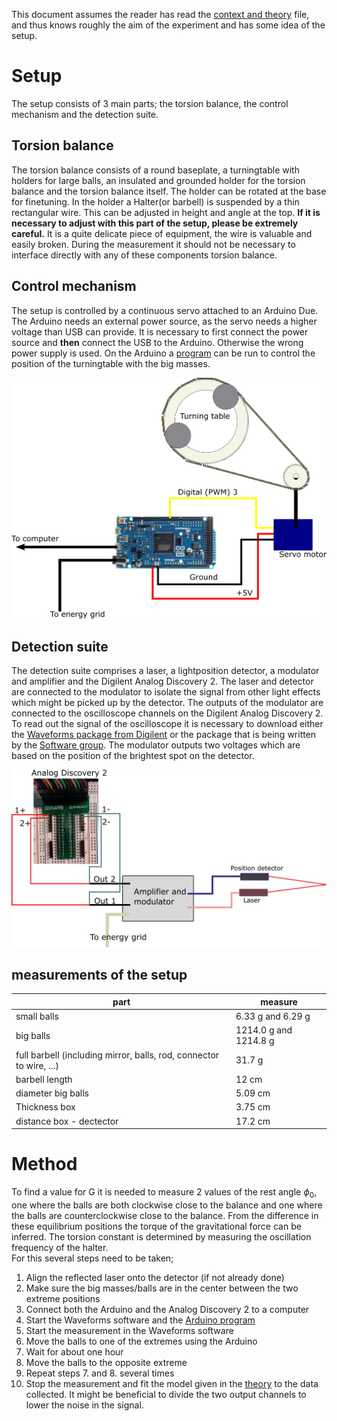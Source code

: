 This document assumes the reader has read the [context and theory](ContextAndTheory.md) file, and thus knows roughly the aim of the experiment and has some idea of the setup.

# Setup
The setup consists of 3 main parts; the torsion balance, the control mechanism and the detection suite.

## Torsion balance
The torsion balance consists of a round baseplate, a turningtable with holders for large balls, an insulated and grounded holder for the torsion balance and the torsion balance itself. The holder can be rotated at the base for finetuning. In the holder a Halter(or barbell) is suspended by a thin rectangular wire. This can be adjusted in height and angle at the top. **If it is necessary to adjust with this part of the setup, please be extremely careful.** It is a quite delicate piece of equipment, the wire is valuable and easily broken. During the measurement it should not be necessary to interface directly with any of these components torsion balance. 

## Control mechanism
The setup is controlled by a continuous servo attached to an Arduino Due.
The Arduino needs an external power source, as the servo needs a higher voltage than USB can provide. It is necessary to first connect the power source and **then** connect the USB to the Arduino. Otherwise the wrong power supply is used. On the Arduino a [program](Arduino_Controll) can be run to control the position of the turningtable with the big masses.

<img src="./Images/schematicController.png"  width="750"> 

## Detection suite
The detection suite comprises a laser, a lightposition detector, a modulator and amplifier and the Digilent Analog Discovery 2. 
The laser and detector are connected to the modulator to isolate the signal from other light effects which might be picked up by the detector. 
The outputs of the modulator are connected to the oscilloscope channels on the Digilent Analog Discovery 2.
To read out the signal of the oscilloscope it is necessary to download either the [Waveforms package from Digilent](https://store.digilentinc.com/waveforms-download-only/) or the package that is being written by the [Software group](../SoftwareDesign_by_Nikita_Ravi_and_Jonno). The modulator outputs two voltages which are based on the position of the brightest spot on the detector.

<img src="./Images/schematicMeasurer.png"  width="750"> 

## measurements of the setup
| part | measure |
| ------ | ------ |
| small balls | 6.33 g and 6.29 g |
| big balls | 1214.0 g and 1214.8 g |
| full barbell (including mirror, balls, rod, connector to wire, ...) | 31.7 g |
| barbell length | 12 cm |
| diameter big balls | 5.09 cm |
| Thickness box | 3.75 cm |
| distance box - dectector | 17.2 cm |


# Method
To find a value for G it is needed to measure 2 values of the rest angle $`\phi_0`$,
 one where the balls are both clockwise close to the balance and one where the balls are counterclockwise close to the balance.
From the difference in these equilibrium positions the torque of the gravitational force can be inferred. The torsion constant is determined by measuring the oscillation frequency of the halter.  
For this several steps need to be taken;
1. Align the reflected laser onto the detector (if not already done)
2. Make sure the big masses/balls are in the center between the two extreme positions
3. Connect both the Arduino and the Analog Discovery 2 to a computer
4. Start the Waveforms software and the [Arduino program](Arduino_Controll)
5. Start the measurement in the Waveforms software
6. Move the balls to one of the extremes using the Arduino
7. Wait for about one hour
8. Move the balls to the opposite extreme
9. Repeat steps 7.  and 8. several times
10. Stop the measurement and fit the model given in the [theory](ContextAndTheory.md) to the data collected. It might be beneficial to divide the two output channels to lower the noise in the signal.

